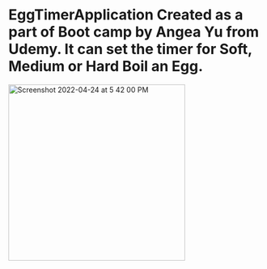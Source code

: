 # EggTimerApplication Created as a part of Boot camp by Angea Yu from Udemy. It can set the timer for Soft, Medium or Hard Boil an Egg.


<img width="349" alt="Screenshot 2022-04-24 at 5 42 00 PM" src="https://user-images.githubusercontent.com/98539479/164975872-7f4507f3-27b7-4480-880d-e926b6cc78be.png">
